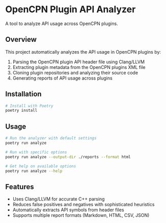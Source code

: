 # OpenCPN Plugin API Analyzer

A tool to analyze API usage across OpenCPN plugins.

## Overview

This project automatically analyzes the API usage in OpenCPN plugins by:
1. Parsing the OpenCPN plugin API header file using Clang/LLVM
2. Extracting plugin metadata from the OpenCPN plugins XML file
3. Cloning plugin repositories and analyzing their source code
4. Generating reports of API usage across plugins

## Installation

```bash
# Install with Poetry
poetry install
```

## Usage

```bash
# Run the analyzer with default settings
poetry run analyze

# Run with specific options
poetry run analyze --output-dir ./reports --format html

# Get help on available options
poetry run analyze --help
```

## Features

- Uses Clang/LLVM for accurate C++ parsing
- Reduces false positives and negatives with sophisticated heuristics
- Automatically extracts API symbols from header files
- Supports multiple report formats (Markdown, HTML, CSV, JSON)